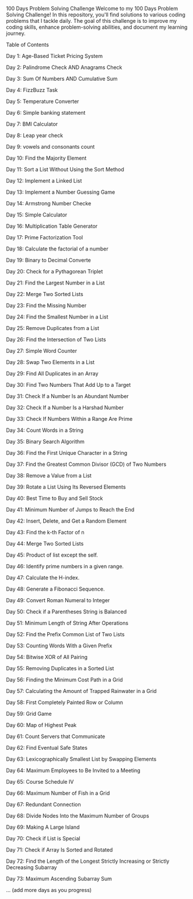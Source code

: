 100 Days Problem Solving Challenge
Welcome to my 100 Days Problem Solving Challenge! In this repository, you'll find solutions to various coding problems that I tackle daily. The goal of this challenge is to improve my coding skills, enhance problem-solving abilities, and document my learning journey.

Table of Contents

Day 1: Age-Based Ticket Pricing System

Day 2: Palindrome Check AND Anagrams Check

Day 3: Sum Of Numbers AND Cumulative Sum 

Day 4: FizzBuzz Task

Day 5: Temperature Converter

Day 6: Simple banking statement 

Day 7: BMI Calculator

Day 8: Leap year check

Day 9: vowels and consonants count

Day 10: Find the Majority Element

Day 11: Sort a List Without Using the Sort Method

Day 12: Implement a Linked List

Day 13: Implement a Number Guessing Game

Day 14: Armstrong Number Checke

Day 15: Simple Calculator

Day 16: Multiplication Table Generator

Day 17: Prime Factorization Tool

Day 18: Calculate the factorial of a number

Day 19: Binary to Decimal Converte

Day 20: Check for a Pythagorean Triplet

Day 21: Find the Largest Number in a List

Day 22: Merge Two Sorted Lists

Day 23: Find the Missing Number

Day 24: Find the Smallest Number in a List 

Day 25: Remove Duplicates from a List

Day 26: Find the Intersection of Two Lists

Day 27: Simple Word Counter

Day 28: Swap Two Elements in a List 

Day 29: Find All Duplicates in an Array

Day 30: Find Two Numbers That Add Up to a Target

Day 31: Check If a Number Is an Abundant Number

Day 32: Check If a Number Is a Harshad Number 

Day 33: Check If Numbers Within a Range Are Prime

Day 34: Count Words in a String

Day 35: Binary Search Algorithm

Day 36: Find the First Unique Character in a String

Day 37: Find the Greatest Common Divisor (GCD) of Two Numbers

Day 38: Remove a Value from a List

Day 39: Rotate a List Using Its Reversed Elements

Day 40: Best Time to Buy and Sell Stock 

Day 41: Minimum Number of Jumps to Reach the End 

Day 42: Insert, Delete, and Get a Random Element

Day 43: Find the k-th Factor of n

Day 44: Merge Two Sorted Lists

Day 45:  Product of list except the self.

Day 46:  Identify prime numbers in a given range.

Day 47:  Calculate the H-index.

Day 48:  Generate a Fibonacci Sequence.

Day 49:  Convert Roman Numeral to Integer

Day 50:  Check if a Parentheses String is Balanced

Day 51:  Minimum Length of String After Operations

Day 52:  Find the Prefix Common List of Two Lists

Day 53:  Counting Words With a Given Prefix

Day 54:  Bitwise XOR of All Pairing

Day 55:  Removing Duplicates in a Sorted List

Day 56:  Finding the Minimum Cost Path in a Grid

Day 57:  Calculating the Amount of Trapped Rainwater in a Grid

Day 58:  First Completely Painted Row or Column

Day 59:  Grid Game

Day 60:  Map of Highest Peak

Day 61:  Count Servers that Communicate

Day 62:  Find Eventual Safe States

Day 63:  Lexicographically Smallest List by Swapping Elements

Day 64:  Maximum Employees to Be Invited to a Meeting

Day 65:  Course Schedule IV

Day 66:  Maximum Number of Fish in a Grid

Day 67:  Redundant Connection

Day 68:  Divide Nodes Into the Maximum Number of Groups

Day 69:  Making A Large Island

Day 70:  Check if List is Special

Day 71:  Check if Array Is Sorted and Rotated

Day 72:  Find the Length of the Longest Strictly Increasing or Strictly Decreasing Subarray

Day 73:  Maximum Ascending Subarray Sum

... (add more days as you progress)




